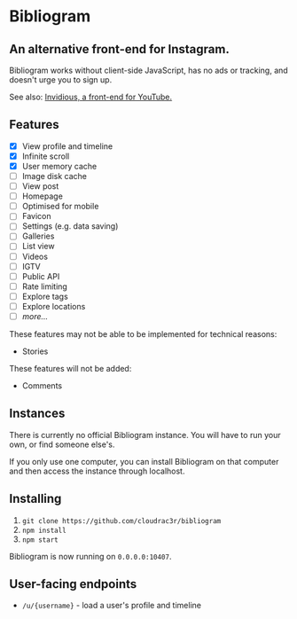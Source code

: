 # Bibliogram

## An alternative front-end for Instagram.

Bibliogram works without client-side JavaScript, has no ads or tracking, and doesn't urge you to sign up.

See also: [Invidious, a front-end for YouTube.](https://github.com/omarroth/invidious)

## Features

- [x] View profile and timeline
- [x] Infinite scroll
- [x] User memory cache
- [ ] Image disk cache
- [ ] View post
- [ ] Homepage
- [ ] Optimised for mobile
- [ ] Favicon
- [ ] Settings (e.g. data saving)
- [ ] Galleries
- [ ] List view
- [ ] Videos
- [ ] IGTV
- [ ] Public API
- [ ] Rate limiting
- [ ] Explore tags
- [ ] Explore locations
- [ ] _more..._

These features may not be able to be implemented for technical reasons:

- Stories

These features will not be added:

- Comments

## Instances

There is currently no official Bibliogram instance. You will have to run your own, or find someone else's.

If you only use one computer, you can install Bibliogram on that computer and then access the instance through localhost.

## Installing

1. `git clone https://github.com/cloudrac3r/bibliogram`
1. `npm install`
1. `npm start`

Bibliogram is now running on `0.0.0.0:10407`.

## User-facing endpoints

- `/u/{username}` - load a user's profile and timeline
